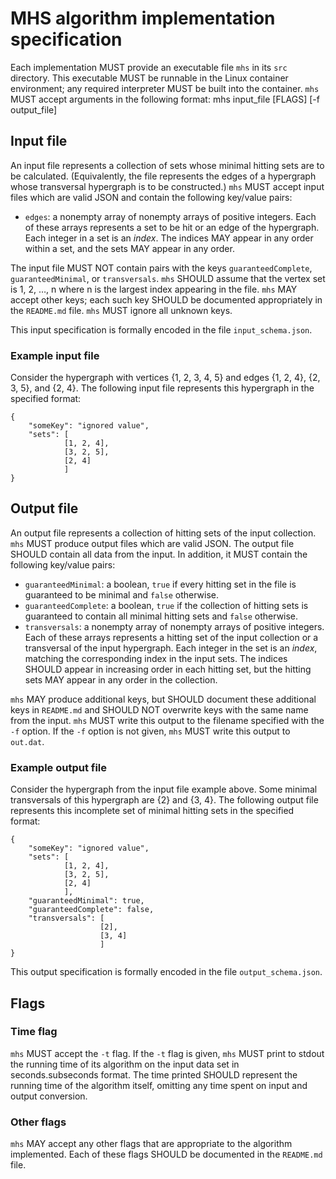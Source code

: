 # MHS algorithm implementation specification
Each implementation MUST provide an executable file `mhs` in its `src` directory.
This executable MUST be runnable in the Linux container environment; any required interpreter MUST be built into the container.
`mhs` MUST accept arguments in the following format:
    mhs input_file [FLAGS] [-f output_file]

## Input file
An input file represents a collection of sets whose minimal hitting sets are to be calculated.
(Equivalently, the file represents the edges of a hypergraph whose transversal hypergraph is to be constructed.)
`mhs` MUST accept input files which are valid JSON and contain the following key/value pairs:

* `edges`: a nonempty array of nonempty arrays of positive integers.
  Each of these arrays represents a set to be hit or an edge of the hypergraph.
  Each integer in a set is an *index*.
  The indices MAY appear in any order within a set, and the sets MAY appear in any order.

The input file MUST NOT contain pairs with the keys `guaranteedComplete`, `guaranteedMinimal`, or `transversals`.
`mhs` SHOULD assume that the vertex set is 1, 2, …, n where n is the largest index appearing in the file.
`mhs` MAY accept other keys; each such key SHOULD be documented appropriately in the `README.md` file.
`mhs` MUST ignore all unknown keys.

This input specification is formally encoded in the file `input_schema.json`.

### Example input file
Consider the hypergraph with vertices {1, 2, 3, 4, 5} and edges {1, 2, 4}, {2, 3, 5}, and {2, 4}.
The following input file represents this hypergraph in the specified format:

    {
        "someKey": "ignored value",
        "sets": [
                [1, 2, 4],
                [3, 2, 5],
                [2, 4]
                ]
    }
                

## Output file
An output file represents a collection of hitting sets of the input collection.
`mhs` MUST produce output files which are valid JSON.
The output file SHOULD contain all data from the input.
In addition, it MUST contain the following key/value pairs:

* `guaranteedMinimal`: a boolean, `true` if every hitting set in the file is guaranteed to be minimal and `false` otherwise.
* `guaranteedComplete`: a boolean, `true` if the collection of hitting sets is guaranteed to contain all minimal hitting sets and `false` otherwise.
* `transversals`: a nonempty array of nonempty arrays of positive integers.
  Each of these arrays represents a hitting set of the input collection or a transversal of the input hypergraph.
  Each integer in the set is an *index*, matching the corresponding index in the input sets.
  The indices SHOULD appear in increasing order in each hitting set, but the hitting sets MAY appear in any order in the collection.

`mhs` MAY produce additional keys, but SHOULD document these additional keys in `README.md` and SHOULD NOT overwrite keys with the same name from the input.
`mhs` MUST write this output to the filename specified with the `-f` option.
If the `-f` option is not given, `mhs` MUST write this output to `out.dat`.

### Example output file
Consider the hypergraph from the input file example above.
Some minimal transversals of this hypergraph are {2} and {3, 4}.
The following output file represents this incomplete set of minimal hitting sets in the specified format:

    {
        "someKey": "ignored value",
        "sets": [
                [1, 2, 4],
                [3, 2, 5],
                [2, 4]
                ],
        "guaranteedMinimal": true,
        "guaranteedComplete": false,
        "transversals": [
                        [2],
                        [3, 4]
                        ]
    }

This output specification is formally encoded in the file `output_schema.json`.

## Flags
### Time flag
`mhs` MUST accept the `-t` flag.
If the `-t` flag is given, `mhs` MUST print to stdout the running time of its algorithm on the input data set in seconds.subseconds format.
The time printed SHOULD represent the running time of the algorithm itself, omitting any time spent on input and output conversion.

### Other flags
`mhs` MAY accept any other flags that are appropriate to the algorithm implemented.
Each of these flags SHOULD be documented in the `README.md` file.
